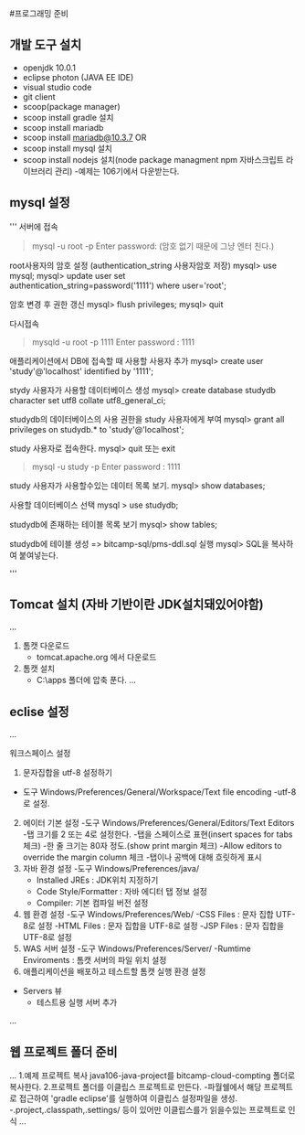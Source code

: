 #프로그래밍 준비
## 개발 도구 설치
- openjdk 10.0.1
- eclipse photon (JAVA EE IDE)
- visual studio code
- git client
- scoop(package manager) 
- scoop install gradle 설치
- scoop install mariadb
- scoop install mariadb@10.3.7 OR
- scoop install mysql 설치
- scoop install nodejs 설치(node package managment npm 자바스크립트 라이브러리 관리)
-예제는 106기에서 다운받는다.

## mysql 설정
'''
서버에 접속
> mysql -u root -p
Enter password: (암호 없기 때문에 그냥 엔터 친다.)

root사용자의 암호 설정  (authentication_string 사용자암호 저장)
mysql> use mysql;
mysql> update user set  
authentication_string=password('1111') 
where user='root';

암호 변경 후 권한 갱신
mysql> flush privileges;
mysql> quit

다시접속
>mysqld -u root -p 1111
Enter password : 1111

애플리케이션에서 DB에 접속할 때 사용할 사용자 추가
mysql> create user 'study'@'localhost' identified by '1111';

stydy 사용자가 사용할 데이터베이스 생성
mysql> create database studydb character set utf8 collate utf8_general_ci;

studydb의 데이터베이스의 사용 권한을 study 사용자에게 부여
mysql> grant all privileges on studydb.* to 'study'@'localhost';

study 사용자로 접속한다.
mysql> quit 또는 exit
> mysql -u study -p
Enter password : 1111

study 사용자가 사용할수있는 데이터 목록 보기.
mysql> show databases;

사용할 데이터베이스 선택
mysql > use studydb;

studydb에 존재하는 테이블 목록 보기
mysql> show tables;

studydb에 테이블 생성
=> bitcamp-sql/pms-ddl.sql 실행
mysql> SQL을 복사하여 붙여넣는다.

'''
## Tomcat 설치 (자바 기반이란 JDK설치돼있어야함)
...
1) 톰캣 다운로드
    - tomcat.apache.org 에서 다운로드
2) 톰캣 설치
    - C:\apps 폴더에 압축 푼다.
...

## eclise 설정
...

워크스페이스 설정 
1. 문자집합을 utf-8 설정하기
 - 도구 Windows/Preferences/General/Workspace/Text file encoding
    -utf-8로 설정.
2. 에이터 기본 설정
 -도구 Windows/Preferences/General/Editors/Text Editors
    -탭 크기를 2 또는 4로 설정한다.
    -탭을 스페이스로 표현(insert spaces for tabs 체크)
    -한 줄 크기는 80자 정도.(show print margin 체크)
    -Allow editors to override the margin column 체크
    -탭이나 공백에 대해 흐릿하게 표시
3. 자바 환경 설정
 -도구 Windows/Preferences/java/
    - Installed JREs : JDK위치 지정하기
    - Code Style/Formatter :  자바 에디터 탭 정보 설정
    - Compiler: 기본 컴파일 버전 설정 
4. 웹 환경 설정
 -도구 Windows/Preferences/Web/
    -CSS Files : 문자 집합 UTF-8로 설정
    -HTML Files : 문자 집합을 UTF-8로 설정
    -JSP Files : 문자 집합을 UTF-8로 설정
5. WAS 서버 설정
 -도구 Windows/Preferences/Server/
    -Rumtime Enviroments : 톰캣 서버의 파일 위치 설정
6. 애플리케이션을 배포하고 테스트할 톰캣 실행 환경 설정
 - Servers 뷰
    - 테스트용 실행 서버 추가 

...

## 웹 프로젝트 폴더 준비
...
1.예제 프로젝트 복사
java106-java-project를 
bitcamp-cloud-compting 폴더로 복사한다.
2.프로젝트 폴더를 이클립스 프로젝트로 만든다.
-파월쉘에서 해당 프로젝트로 접근하여
 'gradle eclipse'를 실행하여 이클립스 설정파일을 생성.
    -.project,.classpath,.settings/ 등이 있어만 이클립스를가 읽을수있는 프로젝트로 인식
...
